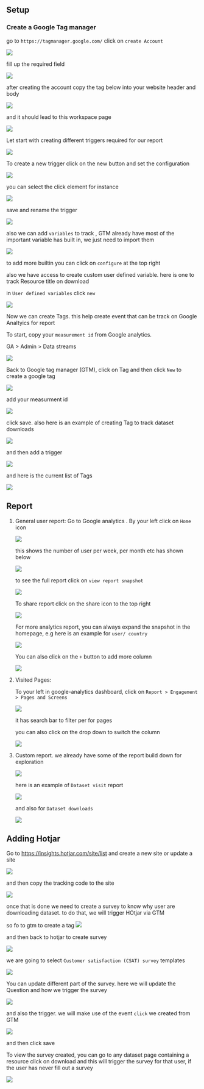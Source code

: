 ## Setup

### Create a Google Tag manager

go to `https://tagmanager.google.com/` click on `create Account`

![](./create_gtm.png)

fill up the required field

![](./create_field.png)

after creating the account copy the tag below into your website header and body

![](./gtm1.png)

and it should lead to this workspace page

![](./gtm2.png)

Let start with creating different triggers required for our report

![](./gtm3.png)

To create a new trigger click on the new button and set the configuration

![](./gtm4.png)

you can select the click element for instance

![](./gtm5.png)

save and rename the trigger

![](./gtm6.png)

also we can add `variables` to track , GTM already have most of the important variable has built in, we just need to import them

![](./gtm7.png)

to add more builtin you can click on `configure` at the top right

also we have access to create custom user defined variable. here is one to track Resource title on download

in `User defined variables` click `new`

![](./gtm8.png)

Now we can create Tags. this help create event that can be track on Google Analtyics for report

To start, copy your `measurement id` from Google analytics.

GA > Admin > Data streams

![](./gtm9.png)

Back to Google tag manager (GTM), click on Tag and then click `New` to create a google tag

![](./gtm10.png)

add your measurment id

![](./gtm11.png)

click save. also here is an example of creating Tag to track dataset downloads

![](./gtm12.png)

and then add a trigger

![](./gtm13.png)

and here is the current list of Tags

![](./gtm14.png)

## Report

1. General user report:
   Go to Google analytics . By your left click on `Home` icon

   ![](./gtm15.png)

   this shows the number of user per week, per month etc has shown below

   ![](./gtm16.png)

   to see the full report click on `view report snapshot`

   ![](./gtm17.png)

   To share report click on the share icon to the top right

   ![](./gtm18.png)

   For more analytics report, you can always expand the snapshot in the homepage, e.g here is an example for `user/ country`

   ![](./gtm19.png)

   You can also click on the `+` button to add more column

   ![](./gtm20.png)

2. Visited Pages:

   To your left in google-analytics dashboard, click on `Report > Engagement > Pages and Screens`

   ![](./gtm21.png)

   it has search bar to filter per for pages

   you can also click on the drop down to switch the column

   ![](./gtm22.png)

3. Custom report. we already have some of the report build down for exploration

   ![](./gtm23.png)

   here is an example of `Dataset visit` report

   ![](./gtm25.png)

   and also for `Dataset downloads`

   ![](./gtm26.png)

## Adding Hotjar

Go to https://insights.hotjar.com/site/list and create a new site or update a site

![](./gtm27.png)

and then copy the tracking code to the site

![](./gtm28.png)

once that is done we need to create a survey to know why user are downloading dataset. to do that, we will trigger HOtjar via GTM

so fo to gtm to create a tag
![](./gtm29.png)

and then back to hotjar to create survey

![](./gtm30.png)

we are going to select `Customer satisfaction (CSAT) survey` templates

![](./gtm31.png)

You can update different part of the survey. here we will update the Question and how we trigger the survey

![](./gtm32.png)

and also the trigger. we will make use of the event `click` we created from GTM

![](./gtm33.png)

and then click save

To view the survey created, you can go to any dataset page containing a resource click on download and this will trigger the survey for that user, if the user has never fill out a survey

![](./gtm34.png)
